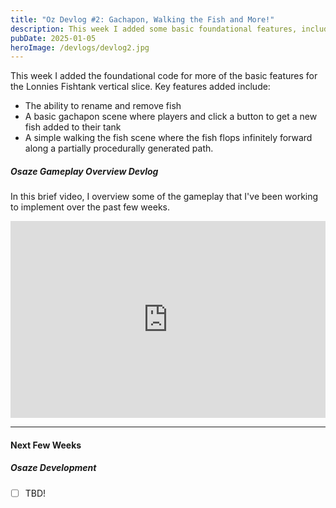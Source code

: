 ```yaml
---
title: "Oz Devlog #2: Gachapon, Walking the Fish and More!"
description: This week I added some basic foundational features, including the ability to get new fish from a gachapon machine and basic walking of the fish.
pubDate: 2025-01-05
heroImage: /devlogs/devlog2.jpg
---
```


This week I added the foundational code for more of the basic features for the Lonnies Fishtank vertical slice. Key features added include:
- The ability to rename and remove fish
- A basic gachapon scene where players and click a button to get a new fish added to their tank
- A simple walking the fish scene where the fish flops infinitely forward along a partially procedurally generated path.

##### Osaze Gameplay Overview Devlog

In this brief video, I overview some of the gameplay that I've been working to implement over the past few weeks.

<iframe width="100%" height="315" src="https://www.youtube.com/embed/V9vIzkW9jIM?si=ETlU6mnHC_zTAPYQ" title="YouTube video player" frameborder="0" allow="accelerometer; autoplay; clipboard-write; encrypted-media; gyroscope; picture-in-picture; web-share" referrerpolicy="strict-origin-when-cross-origin" allowfullscreen></iframe>

---

#### Next Few Weeks

##### Osaze Development
- [ ] TBD!
